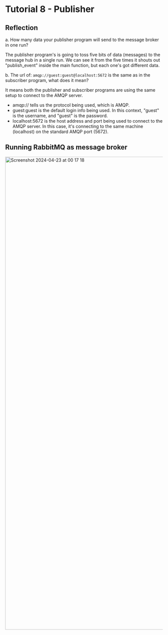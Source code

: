 # Tutorial 8 - Publisher

## Reflection
a. How many data your publisher program will send to the message broker in one run?

The publisher program's is going to toss five bits of data (messages) to the message hub in a single run. We can see it from the five times it shouts out "publish_event" inside the main function, but each one's got different data.

b. The url of: `amqp://guest:guest@localhost:5672` is the same as in the subscriber program, what does it mean?

It means both the publisher and subscriber programs are using the same setup to connect to the AMQP server.

- amqp:// tells us the protocol being used, which is AMQP.
- guest:guest is the default login info being used. In this context, "guest" is the username, and "guest" is the password.
- localhost:5672 is the host address and port being used to connect to the AMQP server. In this case, it's connecting to the same machine  (localhost) on the standard AMQP port (5672).

## Running RabbitMQ as message broker
<img width="1512" alt="Screenshot 2024-04-23 at 00 17 18" src="https://github.com/rachelzn/tutorial8-publisher/assets/92985397/1b216c6c-e1ee-4e0f-bf12-19fe491ac1df">
